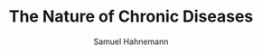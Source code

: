 ---
title: "The Nature of Chronic Diseases"
description: ""
author: Samuel Hahnemann
weight: 2
c: "deeppink"
---